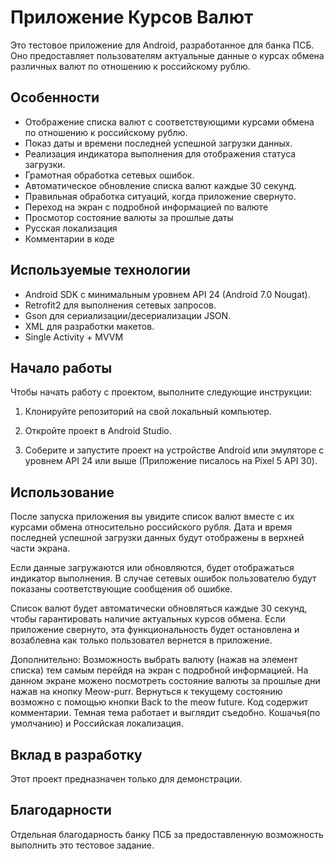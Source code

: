 # Приложение Курсов Валют

Это тестовое приложение для Android, разработанное для банка ПСБ. Оно предоставляет пользователям актуальные данные о курсах обмена различных валют по отношению к российскому рублю.

## Особенности

- Отображение списка валют с соответствующими курсами обмена по отношению к российскому рублю.
- Показ даты и времени последней успешной загрузки данных.
- Реализация индикатора выполнения для отображения статуса загрузки.
- Грамотная обработка сетевых ошибок.
- Автоматическое обновление списка валют каждые 30 секунд.
- Правильная обработка ситуаций, когда приложение свернуто.
- Переход на экран с подробной информацией по валюте
- Просмотор состояние валюты за прошлые даты
- Русская локализация
- Комментарии в коде

## Используемые технологии

- Android SDK с минимальным уровнем API 24 (Android 7.0 Nougat).
- Retrofit2 для выполнения сетевых запросов.
- Gson для сериализации/десериализации JSON.
- XML для разработки макетов.
- Single Activity + MVVM

## Начало работы

Чтобы начать работу с проектом, выполните следующие инструкции:

1. Клонируйте репозиторий на свой локальный компьютер.

2. Откройте проект в Android Studio.

3. Соберите и запустите проект на устройстве Android или эмуляторе с уровнем API 24 или выше (Приложение писалось на Pixel 5 API 30).

## Использование

После запуска приложения вы увидите список валют вместе с их курсами обмена относительно российского рубля. Дата и время последней успешной загрузки данных будут отображены в верхней части экрана.

Если данные загружаются или обновляются, будет отображаться индикатор выполнения. В случае сетевых ошибок пользователю будут показаны соответствующие сообщения об ошибке.

Список валют будет автоматически обновляться каждые 30 секунд, чтобы гарантировать наличие актуальных курсов обмена. Если приложение свернуто, эта функциональность будет остановлена и возаблевна как только пользовател вернется в приложение.

Дополнительно: Возможность выбрать валюту (нажав на элемент списка) тем самым перейдя на экран с подробной информацией. На данном экране можено посмотреть состояние валюты за прошлые дни нажав на кнопку Meow-purr. Вернуться к текущему состоянию возможно с помощью кнопки Back to the meow future. Код содержит комментарии. Темная тема работает и выглядит съедобно. Кошачья(по умолчанию) и Российская локализация.

## Вклад в разработку

Этот проект предназначен только для демонстрации.

## Благодарности

Отдельная благодарность банку ПСБ за предоставленную возможность выполнить это тестовое задание.

